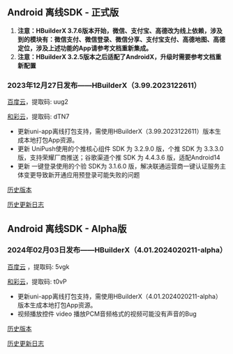 ## Android 离线SDK - 正式版

1. **注意：HBuilderX 3.7.6版本开始，微信、支付宝、高德改为线上依赖，涉及到的模块有：微信支付、微信登录、微信分享、支付宝支付、高德地图、高德定位，涉及上述功能的App请参考文档重新集成。**
2. **注意：HBuilderX 3.2.5版本之后适配了AndroidX，升级时需要参考文档重新配置**

### 2023年12月27日发布——HBuilderX（3.99.2023122611）

[百度云](https://pan.baidu.com/s/1p5K9Pz13Ms_HF_0e4YRaDA?pwd=uug2)，提取码: uug2

[和彩云](https://caiyun.139.com/m/i?115CnXN6NUBwk)，提取码: dTN7

+ 更新uni-app离线打包支持，需使用HBuilderX（3.99.2023122611）版本生成本地打包App资源。
+ 更新 UniPush使用的个推核心组件 SDK 为 3.2.9.0 版，个推 SDK 为 3.3.3.0 版，支持荣耀厂商推送；谷歌渠道个推 SDK 为 4.4.3.6 版，适配Android14
+ 更新 一键登录使用的个验 SDK为 3.1.6.0 版，解决联通运营商一键认证服务主体变更导致新开通应用预登录可能失败的问题

[历史版本](https://pan.baidu.com/s/1nOAuXVH_qp4RHlouPf97fA?pwd=mayf)

[历史更新日志](/AppDocs/download/historyRelease/androidRelease.md)


## Android 离线SDK - Alpha版

### 2024年02月03日发布——HBuilderX（4.01.2024020211-alpha）

[百度云](https://pan.baidu.com/s/1NLBTW94Im_zg5R38Wiijdg) ，提取码: 5vgk

[和彩云](https://caiyun.139.com/m/i?115CnW6upgqrp)，提取码: t0vP

+ 更新uni-app离线打包支持，需使用HBuilderX（4.01.2024020211-alpha）版本生成本地打包App资源。
+ 视频播放控件 video 播放PCM音频格式的视频可能没有声音的Bug

[历史版本](https://pan.baidu.com/s/1BOzJygO0U39WsydCVMHomA?pwd=98nu)

[历史更新日志](/AppDocs/download/historyRelease/androidAlpha.md)

